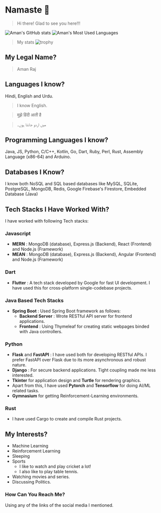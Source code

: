 # Namaste 🙏
> Hi there! 
> Glad to see you here!!! 


![Aman's GitHub stats](https://github-readme-stats.vercel.app/api?username=amanfoundongithub&theme=chartreuse-dark&show_icons=true)
![Aman's Most Used Languages](https://github-readme-stats.vercel.app/api/top-langs/?username=amanfoundongithub&layout=compact&langs_count=15&theme=chartreuse-dark)

> My stats 
![trophy](https://github-profile-trophy.vercel.app/?username=amanfoundongithub&theme=onedark)

## My Legal Name? 
> Aman Raj 

## Languages I know?
Hindi, English and Urdu.

> I know English.

> मुझे हिंदी आती है

> میں اردو جانتا ہوں۔
## Programming Languages I know?
Java, JS, Python, C/C++, Kotlin, Go, Dart, Ruby, Perl, Rust, Assembly Language (x86-64) and Arduino. 

## Databases I Know? 
I know both NoSQL and SQL based databases like MySQL, SQLite, PostgreSQL, MongoDB, Redis, Google Firebase's Firestore, Embedded Database (Java)

## Tech Stacks I Have Worked With?
I have worked with following Tech stacks:

### Javascript
- **MERN** : MongoDB (database), Express.js (Backend), React (Frontend)   and Node.js (Framework)
- **MEAN** : MongoDB (database), Express.js (Backend), Angular (Frontend) and Node.js (Framework)

### Dart
- **Flutter** : A tech stack developed by Google for fast UI development. I have used this for cross-platform single-codebase projects.

### Java Based Tech Stacks
- **Spring Boot** : Used Spring Boot framework as follows:
  - **Backend Server** : Wrote RESTful API server for frontend applications.
  - **Frontend** : Using Thymeleaf for creating static webpages binded with Java controllers.

### Python
- **Flask** and **FastAPI** : I have used both for developing RESTful APIs. I prefer FastAPI over Flask
due to its more asynchronous and robust nature.
- **Django** : For secure backend applications. Tight coupling made me less interested. 
- **Tkinter** for application design and **Turtle** for rendering graphics.
- Apart from this, I have used **Pytorch** and **Tensorflow** for doing AI/ML related tasks.
- **Gymnasium** for getting Reinforcement-Learning environments. 

### Rust
- I have used Cargo to create and compile Rust projects. 


## My Interests? 
- Machine Learning
- Reinforcement Learning
- Sleeping
- Sports
  - I like to watch and play cricket a lot!
  - I also like to play table tennis.
- Watching movies and series.
- Discussing Politics.


### How Can You Reach Me?
Using any of the links of the social media I mentioned. 




<!---
amanfoundongithub/amanfoundongithub is a ✨ special ✨ repository because its `README.md` (this file) appears on your GitHub profile.
You can click the Preview link to take a look at your changes.
--->
